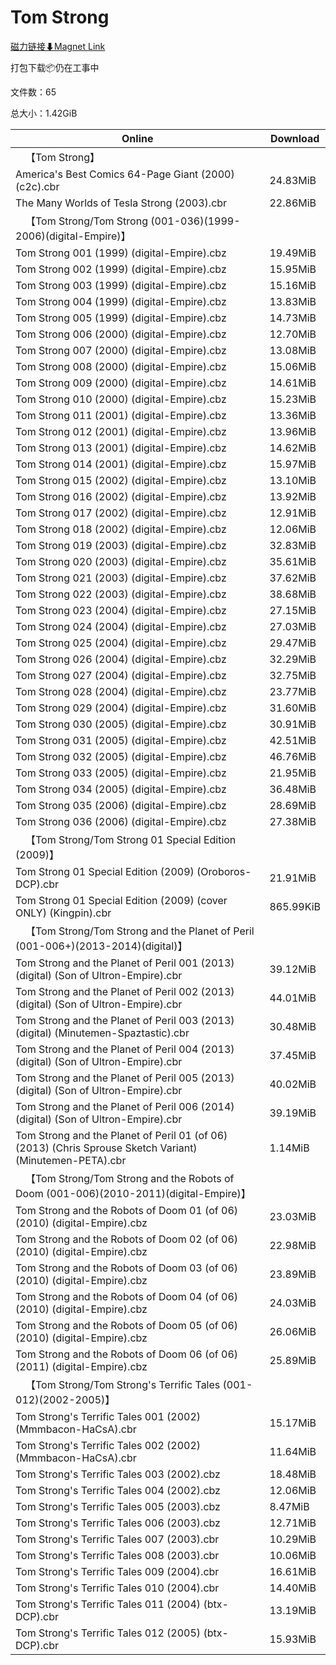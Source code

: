 # Tom Strong

[磁力链接⬇Magnet Link](magnet:?xt=urn:btih:72303e1fde5178814a59759086b2fd3cb451d81b&dn=Tom%20Strong)

打包下载📦仍在工事中

文件数：65

总大小：1.42GiB

Online | Download
--- | ---
&emsp;【Tom Strong】 | 
America's Best Comics 64-Page Giant (2000) (c2c).cbr | 24.83MiB
The Many Worlds of Tesla Strong (2003).cbr | 22.86MiB
&emsp;【Tom Strong/Tom Strong (001-036)(1999-2006)(digital-Empire)】 | 
Tom Strong 001 (1999) (digital-Empire).cbz | 19.49MiB
Tom Strong 002 (1999) (digital-Empire).cbz | 15.95MiB
Tom Strong 003 (1999) (digital-Empire).cbz | 15.16MiB
Tom Strong 004 (1999) (digital-Empire).cbz | 13.83MiB
Tom Strong 005 (1999) (digital-Empire).cbz | 14.73MiB
Tom Strong 006 (2000) (digital-Empire).cbz | 12.70MiB
Tom Strong 007 (2000) (digital-Empire).cbz | 13.08MiB
Tom Strong 008 (2000) (digital-Empire).cbz | 15.06MiB
Tom Strong 009 (2000) (digital-Empire).cbz | 14.61MiB
Tom Strong 010 (2000) (digital-Empire).cbz | 15.23MiB
Tom Strong 011 (2001) (digital-Empire).cbz | 13.36MiB
Tom Strong 012 (2001) (digital-Empire).cbz | 13.96MiB
Tom Strong 013 (2001) (digital-Empire).cbz | 14.62MiB
Tom Strong 014 (2001) (digital-Empire).cbz | 15.97MiB
Tom Strong 015 (2002) (digital-Empire).cbz | 13.10MiB
Tom Strong 016 (2002) (digital-Empire).cbz | 13.92MiB
Tom Strong 017 (2002) (digital-Empire).cbz | 12.91MiB
Tom Strong 018 (2002) (digital-Empire).cbz | 12.06MiB
Tom Strong 019 (2003) (digital-Empire).cbz | 32.83MiB
Tom Strong 020 (2003) (digital-Empire).cbz | 35.61MiB
Tom Strong 021 (2003) (digital-Empire).cbz | 37.62MiB
Tom Strong 022 (2003) (digital-Empire).cbz | 38.68MiB
Tom Strong 023 (2004) (digital-Empire).cbz | 27.15MiB
Tom Strong 024 (2004) (digital-Empire).cbz | 27.03MiB
Tom Strong 025 (2004) (digital-Empire).cbz | 29.47MiB
Tom Strong 026 (2004) (digital-Empire).cbz | 32.29MiB
Tom Strong 027 (2004) (digital-Empire).cbz | 32.75MiB
Tom Strong 028 (2004) (digital-Empire).cbz | 23.77MiB
Tom Strong 029 (2004) (digital-Empire).cbz | 31.60MiB
Tom Strong 030 (2005) (digital-Empire).cbz | 30.91MiB
Tom Strong 031 (2005) (digital-Empire).cbz | 42.51MiB
Tom Strong 032 (2005) (digital-Empire).cbz | 46.76MiB
Tom Strong 033 (2005) (digital-Empire).cbz | 21.95MiB
Tom Strong 034 (2005) (digital-Empire).cbz | 36.48MiB
Tom Strong 035 (2006) (digital-Empire).cbz | 28.69MiB
Tom Strong 036 (2006) (digital-Empire).cbz | 27.38MiB
&emsp;【Tom Strong/Tom Strong 01 Special Edition (2009)】 | 
Tom Strong 01 Special Edition (2009) (Oroboros-DCP).cbr | 21.91MiB
Tom Strong 01 Special Edition (2009) (cover ONLY) (Kingpin).cbr | 865.99KiB
&emsp;【Tom Strong/Tom Strong and the Planet of Peril (001-006+)(2013-2014)(digital)】 | 
Tom Strong and the Planet of Peril 001 (2013) (digital) (Son of Ultron-Empire).cbr | 39.12MiB
Tom Strong and the Planet of Peril 002 (2013) (digital) (Son of Ultron-Empire).cbr | 44.01MiB
Tom Strong and the Planet of Peril 003 (2013) (digital) (Minutemen-Spaztastic).cbr | 30.48MiB
Tom Strong and the Planet of Peril 004 (2013) (digital) (Son of Ultron-Empire).cbr | 37.45MiB
Tom Strong and the Planet of Peril 005 (2013) (digital) (Son of Ultron-Empire).cbr | 40.02MiB
Tom Strong and the Planet of Peril 006 (2014) (digital) (Son of Ultron-Empire).cbr | 39.19MiB
Tom Strong and the Planet of Peril 01 (of 06) (2013) (Chris Sprouse Sketch Variant) (Minutemen-PETA).cbr | 1.14MiB
&emsp;【Tom Strong/Tom Strong and the Robots of Doom (001-006)(2010-2011)(digital-Empire)】 | 
Tom Strong and the Robots of Doom 01 (of 06) (2010) (digital-Empire).cbz | 23.03MiB
Tom Strong and the Robots of Doom 02 (of 06) (2010) (digital-Empire).cbz | 22.98MiB
Tom Strong and the Robots of Doom 03 (of 06) (2010) (digital-Empire).cbz | 23.89MiB
Tom Strong and the Robots of Doom 04 (of 06) (2010) (digital-Empire).cbz | 24.03MiB
Tom Strong and the Robots of Doom 05 (of 06) (2010) (digital-Empire).cbz | 26.06MiB
Tom Strong and the Robots of Doom 06 (of 06) (2011) (digital-Empire).cbz | 25.89MiB
&emsp;【Tom Strong/Tom Strong's Terrific Tales (001-012)(2002-2005)】 | 
Tom Strong's Terrific Tales 001 (2002) (Mmmbacon-HaCsA).cbr | 15.17MiB
Tom Strong's Terrific Tales 002 (2002) (Mmmbacon-HaCsA).cbr | 11.64MiB
Tom Strong's Terrific Tales 003 (2002).cbz | 18.48MiB
Tom Strong's Terrific Tales 004 (2002).cbz | 12.06MiB
Tom Strong's Terrific Tales 005 (2003).cbz | 8.47MiB
Tom Strong's Terrific Tales 006 (2003).cbz | 12.71MiB
Tom Strong's Terrific Tales 007 (2003).cbr | 10.29MiB
Tom Strong's Terrific Tales 008 (2003).cbr | 10.06MiB
Tom Strong's Terrific Tales 009 (2004).cbr | 16.61MiB
Tom Strong's Terrific Tales 010 (2004).cbr | 14.40MiB
Tom Strong's Terrific Tales 011 (2004) (btx-DCP).cbr | 13.19MiB
Tom Strong's Terrific Tales 012 (2005) (btx-DCP).cbr | 15.93MiB